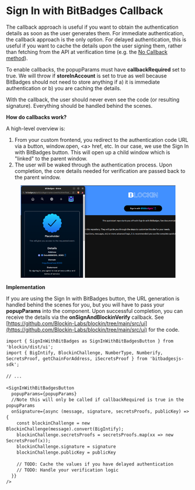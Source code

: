 # Sign In with BitBadges Callback

The callback approach is useful if you want to obtain the authentication details as soon as the user generates them.  For immediate authentication, the callback approach is the only option. For delayed authentication, this is useful if you want to cache the details upon the user signing them, rather than fetching from the API at verification time (e.g. the [No Callback method](manual.md)).

To enable callbacks, the popupParams must have **callbackRequired** set to true. We will throw if **storeInAccount** is set to true as well because BitBadges should not need to store anything if a) it is immediate authentication or b) you are caching the details.

With the callback, the user should never even see the code (or resulting signature). Everything should be handled behind the scenes.&#x20;

**How do callbacks work?**

A high-level overview is:

1. From your custom frontend, you redirect to the authentication code URL via a button, window.open, \<a> href, etc. In our case, we use the Sign In with BitBadges button. This will open up a child window which is "linked" to the parent window.
2. The user will be waked through the authentication process. Upon completion, the core details needed for verification are passed back to the parent window.

<figure><img src="../../../.gitbook/assets/image (2).png" alt=""><figcaption></figcaption></figure>

**Implementation**

If you are using the Sign In with BitBadges button, the URL generation is handled behind the scenes for you, but you will have to pass your **popupParams** into the component. Upon successful completion, you can receive the details via the **onSignAndBlockinVerify** callback. See [https://github.com/Blockin-Labs/blockin/tree/main/src/ui](https://github.com/Blockin-Labs/blockin/tree/main/src/ui) for the code.

```tsx
import { SignInWithBitBadges as SignInWithBitBadgesButton } from 'blockin/dist/ui';
import { BigIntify, BlockinChallenge, NumberType, Numberify, SecretsProof, getChainForAddress, iSecretsProof } from 'bitbadgesjs-sdk';

// ... 

<SignInWithBitBadgesButton
  popupParams={popupParams}
  //Note this will only be called if callbackRequired is true in the popupParams
  onSignature={async (message, signature, secretsProofs, publicKey) => {
    const blockinChallenge = new BlockinChallenge(message).convert(BigIntify);
    blockinChallenge.secretsProofs = secretsProofs.map(xx => new SecretsProof(x));
    blockinChallenge.signature = signature
    blockinChallenge.publicKey = publicKey
    
    // TODO: Cache the values if you have delayed authentication    
    // TODO: Handle your verification logic 
  }}
/>
```

